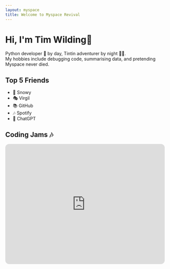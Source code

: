 ```yaml
---
layout: myspace
title: Welcome to Myspace Revival
---
```


# Hi, I'm Tim Wilding👋

Python developer 🐍 by day, Tintin adventurer by night 🕵️‍♂️.  
My hobbies include debugging code, summarising data, and pretending Myspace never died.

## Top 5 Friends
- 🐶 Snowy  
- 🎭 Virgil  
- 📚 GitHub  
- 🎶 Spotify  
- 🦾 ChatGPT

## Coding Jams 🎶
<iframe style="border-radius:12px" src="https://open.spotify.com/playlist/5dDD35gAui4xsQPINQb8r9?si=c2d49859e9104cb2" width="100%" height="380" frameBorder="0" allowfullscreen="" allow="autoplay; clipboard-write; encrypted-media; fullscreen; picture-in-picture" loading="lazy"></iframe>
